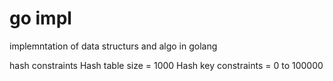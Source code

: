 # go impl

implemntation of data structurs and algo in golang

hash constraints
Hash table size = 1000
Hash key constraints = 0 to 100000
